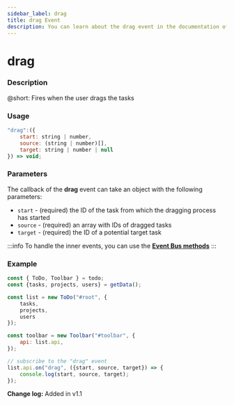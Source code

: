 ```yaml
---
sidebar_label: drag
title: drag Event
description: You can learn about the drag event in the documentation of the DHTMLX JavaScript To Do List library. Browse developer guides and API reference, try out code examples and live demos, and download a free 30-day evaluation version of DHTMLX To Do List.
---
```


# drag

### Description

@short: Fires when the user drags the tasks

### Usage

~~~js
"drag":({
    start: string | number,
    source: (string | number)[],
    target: string | number | null
}) => void;
~~~

### Parameters

The callback of the **drag** event can take an object with the following parameters:

- `start` - (required) the ID of the task from which the dragging process has started
- `source` - (required) an array with IDs of dragged tasks
- `target` - (required) the ID of a potential target task

:::info
To handle the inner events, you can use the [**Event Bus methods**](category/event-bus-methods.md)
:::

### Example

~~~js {15-17}
const { ToDo, Toolbar } = todo;
const {tasks, projects, users} = getData();

const list = new ToDo("#root", {
	tasks,
    projects,
    users
});

const toolbar = new Toolbar("#toolbar", {
	api: list.api,
});

// subscribe to the "drag" event
list.api.on("drag", ({start, source, target}) => {
    console.log(start, source, target);
});
~~~

**Change log:** Added in v1.1